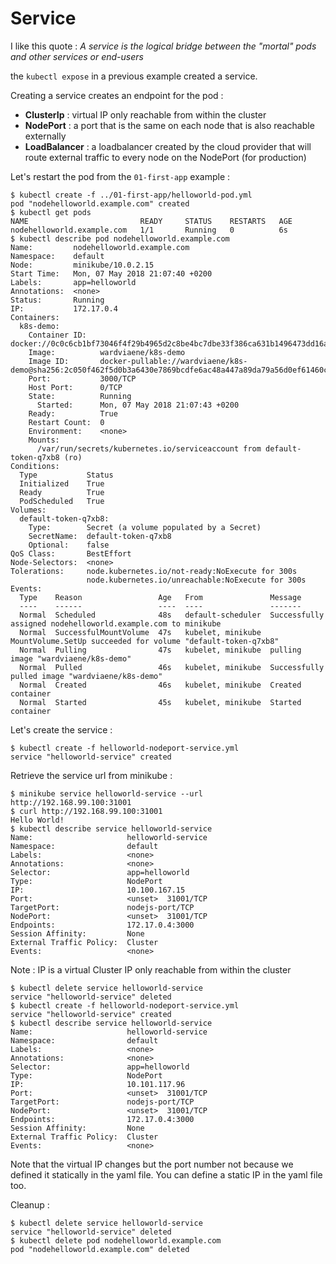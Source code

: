 # Service

I like this quote : *A service is the logical bridge between the "mortal" pods and other services or end-users*

the `kubectl expose` in a previous example created a service.

Creating a service creates an endpoint for the pod :

* **ClusterIp** : virtual IP only reachable from within the cluster
* **NodePort** : a port that is the same on each node that is also reachable externally
* **LoadBalancer** : a loadbalancer created by the cloud provider that will route external traffic to every node on the NodePort (for production)

Let's restart the pod from the `01-first-app` example :

```shell
$ kubectl create -f ../01-first-app/helloworld-pod.yml
pod "nodehelloworld.example.com" created
$ kubectl get pods
NAME                         READY     STATUS    RESTARTS   AGE
nodehelloworld.example.com   1/1       Running   0          6s
$ kubectl describe pod nodehelloworld.example.com
Name:         nodehelloworld.example.com
Namespace:    default
Node:         minikube/10.0.2.15
Start Time:   Mon, 07 May 2018 21:07:40 +0200
Labels:       app=helloworld
Annotations:  <none>
Status:       Running
IP:           172.17.0.4
Containers:
  k8s-demo:
    Container ID:   docker://0c0c6cb1bf73046f4f29b4965d2c8be4bc7dbe33f386ca631b1496473dd16a45
    Image:          wardviaene/k8s-demo
    Image ID:       docker-pullable://wardviaene/k8s-demo@sha256:2c050f462f5d0b3a6430e7869bcdfe6ac48a447a89da79a56d0ef61460c7ab9e
    Port:           3000/TCP
    Host Port:      0/TCP
    State:          Running
      Started:      Mon, 07 May 2018 21:07:43 +0200
    Ready:          True
    Restart Count:  0
    Environment:    <none>
    Mounts:
      /var/run/secrets/kubernetes.io/serviceaccount from default-token-q7xb8 (ro)
Conditions:
  Type           Status
  Initialized    True
  Ready          True
  PodScheduled   True
Volumes:
  default-token-q7xb8:
    Type:        Secret (a volume populated by a Secret)
    SecretName:  default-token-q7xb8
    Optional:    false
QoS Class:       BestEffort
Node-Selectors:  <none>
Tolerations:     node.kubernetes.io/not-ready:NoExecute for 300s
                 node.kubernetes.io/unreachable:NoExecute for 300s
Events:
  Type    Reason                 Age   From               Message
  ----    ------                 ----  ----               -------
  Normal  Scheduled              48s   default-scheduler  Successfully assigned nodehelloworld.example.com to minikube
  Normal  SuccessfulMountVolume  47s   kubelet, minikube  MountVolume.SetUp succeeded for volume "default-token-q7xb8"
  Normal  Pulling                47s   kubelet, minikube  pulling image "wardviaene/k8s-demo"
  Normal  Pulled                 46s   kubelet, minikube  Successfully pulled image "wardviaene/k8s-demo"
  Normal  Created                46s   kubelet, minikube  Created container
  Normal  Started                45s   kubelet, minikube  Started container
```

Let's create the service :

```shell
$ kubectl create -f helloworld-nodeport-service.yml
service "helloworld-service" created
```

Retrieve the service url from minikube :

```shell
$ minikube service helloworld-service --url
http://192.168.99.100:31001
$ curl http://192.168.99.100:31001
Hello World!
$ kubectl describe service helloworld-service
Name:                     helloworld-service
Namespace:                default
Labels:                   <none>
Annotations:              <none>
Selector:                 app=helloworld
Type:                     NodePort
IP:                       10.100.167.15
Port:                     <unset>  31001/TCP
TargetPort:               nodejs-port/TCP
NodePort:                 <unset>  31001/TCP
Endpoints:                172.17.0.4:3000
Session Affinity:         None
External Traffic Policy:  Cluster
Events:                   <none>
```

Note : IP is a virtual Cluster IP only reachable from within the cluster

```shell
$ kubectl delete service helloworld-service
service "helloworld-service" deleted
$ kubectl create -f helloworld-nodeport-service.yml
service "helloworld-service" created
$ kubectl describe service helloworld-service
Name:                     helloworld-service
Namespace:                default
Labels:                   <none>
Annotations:              <none>
Selector:                 app=helloworld
Type:                     NodePort
IP:                       10.101.117.96
Port:                     <unset>  31001/TCP
TargetPort:               nodejs-port/TCP
NodePort:                 <unset>  31001/TCP
Endpoints:                172.17.0.4:3000
Session Affinity:         None
External Traffic Policy:  Cluster
Events:                   <none>
```

Note that the virtual IP changes but the port number not because we defined it statically in the yaml file. You can define a static IP in the yaml file too.

Cleanup :

```shell
$ kubectl delete service helloworld-service
service "helloworld-service" deleted
$ kubectl delete pod nodehelloworld.example.com
pod "nodehelloworld.example.com" deleted
```